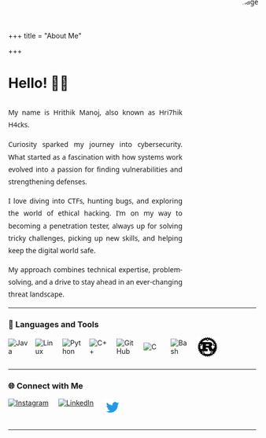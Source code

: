 +++
title = "About Me"

+++


<!-- Centered About Me Page Title with space below -->
<h1 style="text-align: center; margin-bottom: 40px;"></h1>

<h1 style="margin-bottom: 30px;">Hello! 🏄‍♂️</h1>


<!-- About Me Section with Image on the Right -->
<div style="position: relative; max-width: 900px; font-family: 'Segoe UI', Tahoma, Geneva, Verdana, sans-serif; line-height: 1.8; padding-right: 200px;">

  <!-- Profile Image Top-Right -->
  <img src="/images/hrithik.jpg" 
     style="position: absolute; top: -225px; right: -180px; width: 280px; height: 280px; border-radius: 50%; object-fit: cover; object-position: 100% 30%;"
     alt="Profile Image">

  <!-- Intro Text -->
  <div style="text-align: justify; max-width: 580px; margin-right: -50px;">
  <p style="margin-bottom: 15px;">My name is Hrithik Manoj, also known as Hri7hik H4cks.</p>

   Curiosity sparked my journey into cybersecurity. What started as a fascination with how systems work evolved into a passion for finding vulnerabilities and strengthening defenses.


I love diving into CTFs, hunting bugs, and exploring the world of ethical hacking. I’m on my way to becoming a penetration tester, always up for solving tricky challenges, picking up new skills, and helping keep the digital world safe.

My approach combines technical expertise, problem-solving, and a drive to stay ahead in an ever-changing threat landscape.
  </div>

</div>

---

### 🧰 Languages and Tools

<div style="display: flex; flex-wrap: wrap; gap: 15px; align-items: center; margin-top: 10px; margin-bottom: 25px;">
  <img src="https://cdn.jsdelivr.net/gh/devicons/devicon/icons/java/java-original.svg" alt="Java" width="40">
  <img src="https://cdn.jsdelivr.net/gh/devicons/devicon/icons/linux/linux-original.svg" alt="Linux" width="40">
  <img src="https://cdn.jsdelivr.net/gh/devicons/devicon/icons/python/python-plain.svg" alt="Python" width="40">
  <img src="https://cdn.jsdelivr.net/gh/devicons/devicon/icons/cplusplus/cplusplus-line.svg" alt="C++" width="40">
  <img src="https://cdn.jsdelivr.net/gh/devicons/devicon/icons/github/github-original.svg" alt="GitHub" width="40">
  <img src="https://cdn.jsdelivr.net/gh/devicons/devicon/icons/c/c-original.svg" alt="C" width="40">
  <img src="https://cdn.jsdelivr.net/gh/devicons/devicon/icons/bash/bash-original.svg" alt="Bash" width="40">
  <img src="https://raw.githubusercontent.com/devicons/devicon/v2.15.1/icons/rust/rust-plain.svg" alt="Rust" width="40">
</div>

---

### 🌐 Connect with Me

<div style="display: flex; gap: 20px; margin-top: 10px; margin-bottom: 25px;">
  <a href="https://www.instagram.com/hri7hik_m4n0j/" target="_blank">
    <img src="https://raw.githubusercontent.com/rahuldkjain/github-profile-readme-generator/master/src/images/icons/Social/instagram.svg" width="35" alt="Instagram">
  </a>
  <a href="https://www.linkedin.com/in/hrithik-manoj-850660204/" target="_blank">
    <img src="https://cdn.jsdelivr.net/gh/gauravghongde/social-icons/SVG/Color/LinkedIN.svg" width="35" alt="LinkedIn">
  </a>
  <a href="https://twitter.com/_nothrithik" target="_blank">
    <img src="https://raw.githubusercontent.com/edent/SuperTinyIcons/master/images/svg/twitter.svg" width="35" alt="Twitter">
  </a>
</div>

---


